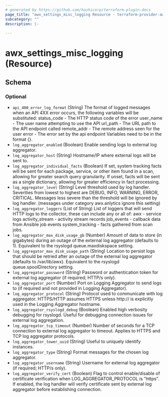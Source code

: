 ```yaml
---
# generated by https://github.com/hashicorp/terraform-plugin-docs
page_title: "awx_settings_misc_logging Resource - terraform-provider-awx"
subcategory: ""
description: |-
  
---
```


# awx_settings_misc_logging (Resource)





<!-- schema generated by tfplugindocs -->
## Schema

### Optional

- `api_400_error_log_format` (String) The format of logged messages when an API 4XX error occurs, the following variables will be substituted: 
status_code - The HTTP status code of the error
user_name - The user name attempting to use the API
url_path - The URL path to the API endpoint called
remote_addr - The remote address seen for the user
error - The error set by the api endpoint
Variables need to be in the format {<variable name>}.
- `log_aggregator_enabled` (Boolean) Enable sending logs to external log aggregator.
- `log_aggregator_host` (String) Hostname/IP where external logs will be sent to.
- `log_aggregator_individual_facts` (Boolean) If set, system tracking facts will be sent for each package, service, or other item found in a scan, allowing for greater search query granularity. If unset, facts will be sent as a single dictionary, allowing for greater efficiency in fact processing.
- `log_aggregator_level` (String) Level threshold used by log handler. Severities from lowest to highest are DEBUG, INFO, WARNING, ERROR, CRITICAL. Messages less severe than the threshold will be ignored by log handler. (messages under category awx.anlytics ignore this setting)
- `log_aggregator_loggers` (List of String) List of loggers that will send HTTP logs to the collector, these can include any or all of: 
awx - service logs
activity_stream - activity stream records
job_events - callback data from Ansible job events
system_tracking - facts gathered from scan jobs.
- `log_aggregator_max_disk_usage_gb` (Number) Amount of data to store (in gigabytes) during an outage of the external log aggregator (defaults to 1). Equivalent to the rsyslogd queue.maxdiskspace setting.
- `log_aggregator_max_disk_usage_path` (String) Location to persist logs that should be retried after an outage of the external log aggregator (defaults to /var/lib/awx). Equivalent to the rsyslogd queue.spoolDirectory setting.
- `log_aggregator_password` (String) Password or authentication token for external log aggregator (if required; HTTP/s only).
- `log_aggregator_port` (Number) Port on Logging Aggregator to send logs to (if required and not provided in Logging Aggregator).
- `log_aggregator_protocol` (String) Protocol used to communicate with log aggregator.  HTTPS/HTTP assumes HTTPS unless http:// is explicitly used in the Logging Aggregator hostname.
- `log_aggregator_rsyslogd_debug` (Boolean) Enabled high verbosity debugging for rsyslogd.  Useful for debugging connection issues for external log aggregation.
- `log_aggregator_tcp_timeout` (Number) Number of seconds for a TCP connection to external log aggregator to timeout. Applies to HTTPS and TCP log aggregator protocols.
- `log_aggregator_tower_uuid` (String) Useful to uniquely identify instances.
- `log_aggregator_type` (String) Format messages for the chosen log aggregator.
- `log_aggregator_username` (String) Username for external log aggregator (if required; HTTP/s only).
- `log_aggregator_verify_cert` (Boolean) Flag to control enable/disable of certificate verification when LOG_AGGREGATOR_PROTOCOL is "https". If enabled, the log handler will verify certificate sent by external log aggregator before establishing connection.


